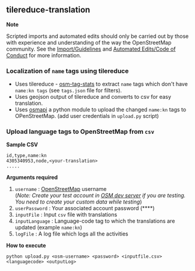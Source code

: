 ## tilereduce-translation

**Note**

Scripted imports and automated edits should only be carried out by those with experience and understanding of the way the OpenStreetMap community. See the [Import/Guidelines](http://wiki.openstreetmap.org/wiki/Import/Guidelines) and [Automated Edits/Code of Conduct](http://wiki.openstreetmap.org/wiki/Automated_Edits/Code_of_Conduct) for more information.

### Localization of `name` tags using tilereduce
- Uses tilereduce - [osm-tag-stats](https://github.com/mapbox/osm-tag-stats) to extract `name` tags which don't have `name:kn tags` (see `tags.json` file for filters).
- Uses geojson output of tilereduce and converts to csv for easy translation.
- Uses [osmapi](http://osmapi.metaodi.ch/) a python module to upload the changed `name:kn` tags to OPenStreetMap. (add user credentials in `upload.py` script)


### Upload language tags to OpenStreetMap from `csv`

**Sample CSV**

```
id,type,name:kn
4305340953,node,<your-translation>
.....
```
**Arguments required**

1. `username` : [OpenStreetMap](https://www.openstreetmap.org/login?referer=%2F) username </br>
(*Note: Create your test account in [OSM dev server](http://master.apis.dev.openstreetmap.org/login?referer=%2F) if you are testing. You need to create your custom data while testing*)
2. `userPassword` : Your associated account password (****)
3. `inputFile` : Input `csv` file with translations
4. `inputLanguage` : Language-code tag to which the translations are updated (example `name:kn`)
5. `logFile` : A log file which logs all the activities

**How to execute**

```
python upload.py <osm-username> <password> <inputfile.csv> <languagecode> <outputLog>
```
